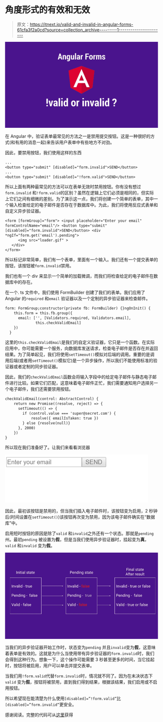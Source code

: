 # 角度形式的有效和无效

> 原文：<https://itnext.io/valid-and-invalid-in-angular-forms-61cfa3f2a0cd?source=collection_archive---------1----------------------->

![](img/dcaa41fdc1366a0a9a64260d4c4f38df.png)

在 Angular 中，验证表单最常见的方法之一是禁用提交按钮。这是一种很好的方式(和有用的消息一起)来告诉用户表单中有些地方不对劲。

因此，要禁用按钮，我们使用这样的东西

```
...
<button type="submit" [disabled]="form.invalid">SEND</button>
...
<button type="submit" [disabled]="!form.valid">SEND</button>
```

所以上面有两种最常见的方法可以在表单无效时禁用按钮。你有没有想过`form.invalid` 和`!form.valid`的区别？虽然在逻辑上它们必须是相同的，但实际上它们之间有细微的差别。为了演示这一点，我们将创建一个简单的表单，其中一个输入检查给定的电子邮件是否存在于数据库中。为此，我们将使用反应式表单和自定义异步验证器。

```
<form [formGroup]="form"> <input placeholder="Enter your email" formControlName="email"/> <button type="submit" [disabled]="form.invalid">SEND</button> <div *ngIf="form.get('email').pending">
      <img src="loader.gif" >
   </div>
</form>
```

所以标记非常简单，我们有一个表单，里面有一个输入。我们还有一个提交表单的按钮，该按钮被`form.invalid`禁用。

我们也有一个 div 来显示一个简单的加载微调，而我们将检查给定的电子邮件在数据库中的存在。

在一个. ts 文件中，我们使用 FormBuilder 创建了我们的表单。我们应用了 Angular 的`required` 和`email` 验证器以及一个定制的异步验证器来检查邮件。

```
form: FormGroup;constructor(private fb: FormBuilder) {}ngOnInit() {
    this.form = this.fb.group({
      email: ['', [Validators.required, Validators.email], 
              this.checkValidEmail]
    })
  }
```

这里的`this.checkValidEmail`是我们的自定义验证器，它只是一个函数。在实际应用中，你可能需要一个服务，向数据库发送请求，检查电子邮件是否存在并返回结果。为了简单起见，我们将使用`setTimeout()`模拟对后端的调用。重要的是调用后端(或者用`setTimeout()`模拟它)是一个异步操作，所以我们不能使用标准的验证器或者定制的同步验证器。

因此，我们的`checkValidEmail`函数会将输入字段中的给定电子邮件与静态电子邮件进行比较。如果它们匹配，这意味着电子邮件正忙，我们需要通知用户选择另一个电子邮件，我们还需要禁用按钮。

```
checkValidEmail(control: AbstractControl) {
    return new Promise((resolve, reject) => {
      setTimeout(() => {
        if (control.value === 'super@secret.com') {
            resolve({ emailIsTaken: true })
        } else {resolve(null)}
      }, 2000)
    })
}
```

所以现在我们准备好了。让我们来看看浏览器

![](img/8ab349c363596406ae4f5fb77fc54b47.png)

因此，最初该按钮是禁用的，但当我们插入电子邮件时，该按钮变为启用，2 秒钟后(时间设置在`setTimeout()`)该按钮再次变为禁用，因为该电子邮件确实在“数据库”中。

启用短时按钮的原因是除了`valid` 和`invalid`之外还有一个状态。那就是`pending` 州。最初`pending` 被设置为**假**，但是当我们使用异步验证器时，挂起变为**真**，`valid` 和`invalid` 变为**假**。

![](img/683062aef7e93730a246a0f14c456a1b.png)

当我们的异步验证器开始工作时，状态变为`pending` 并且`invalid`变为**假**，这意味着表单是有效的。这就是为什么当使用带有异步验证器的`form.invalid`时，我们会得到这种行为。想象一下，这个操作可能需要 3 秒甚至更多的时间，当它挂起时，按钮将被启用，用户可以单击并提交表单。

当我们用`!form.valid`代替`form.invalid`时，情况就不同了。因为在未决状态下`valid` 变为**假**，按钮将被禁用，直到我们得到结果，根据该结果，我们启用或不启用按钮。

所以希望现在能清楚为什么使用`[disabled]=”!form.valid”`比`[disabled]=”form.invalid”`更安全。

感谢阅读。完整的代码可从[这里](https://stackblitz.com/edit/angular-p4bz6e)获得